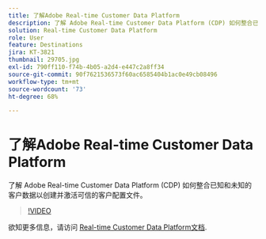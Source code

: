 ```yaml
---
title: 了解Adobe Real-time Customer Data Platform
description: 了解 Adobe Real-time Customer Data Platform (CDP) 如何整合已知和未知的客户数据以创建并激活可信的客户配置文件。
solution: Real-time Customer Data Platform
role: User
feature: Destinations
jira: KT-3821
thumbnail: 29705.jpg
exl-id: 790ff110-f74b-4b05-a2d4-e447c2a8ff34
source-git-commit: 90f7621536573f60ac6585404b1ac0e49cb08496
workflow-type: tm+mt
source-wordcount: '73'
ht-degree: 68%

---
```


# 了解Adobe Real-time Customer Data Platform

了解 Adobe Real-time Customer Data Platform (CDP) 如何整合已知和未知的客户数据以创建并激活可信的客户配置文件。

>[!VIDEO](https://video.tv.adobe.com/v/29705?quality=12&learn=on)

欲知更多信息，请访问 [Real-time Customer Data Platform文档](https://experienceleague.adobe.com/docs/experience-platform/rtcdp/overview.html?lang=zh-Hans).
